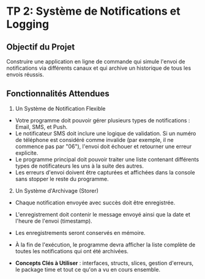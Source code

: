 # TP 2: Système de Notifications et Logging

## Objectif du Projet

Construire une application en ligne de commande qui simule l'envoi de notifications via différents canaux et qui archive un historique de tous les envois réussis.

## Fonctionnalités Attendues

1. Un Système de Notification Flexible

- Votre programme doit pouvoir gérer plusieurs types de notifications : Email, SMS, et Push.
- Le notificateur SMS doit inclure une logique de validation. Si un numéro de téléphone est considéré comme invalide (par exemple, il ne commence pas par "06"), l'envoi doit échouer et retourner une erreur explicite.
- Le programme principal doit pouvoir traiter une liste contenant différents types de notificateurs les uns à la suite des autres.
- Les erreurs d'envoi doivent être capturées et affichées dans la console sans stopper le reste du programme.

2. Un Système d'Archivage (Storer)

- Chaque notification envoyée avec succès doit être enregistrée.
- L'enregistrement doit contenir le message envoyé ainsi que la date et l'heure de l'envoi (timestamp).
- Les enregistrements seront conservés en mémoire.
- À la fin de l'exécution, le programme devra afficher la liste complète de toutes les notifications qui ont été archivées.

- **Concepts Clés à Utiliser** : interfaces, structs, slices, gestion d'erreurs, le package time et tout ce qu'on a vu en cours ensemble.
